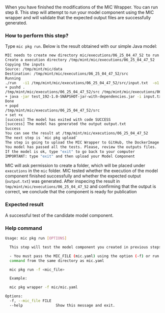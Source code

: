 When you have finished the modifications of the MIC Wrapper. You can run step 8. This step will attempt to run your model component using the MIC wrapper and will validate that the expected output files are successfully generated.

### How to perform this step?

Type `mic pkg run`. Below is the result obtained with our simple Java model:

```bash
MIC needs to create new directory mic/executions/06_25_04_47_52 to run the model component Do you want to continue [Y/n]: Y
Create a execution directory /tmp/mint/mic/executions/06_25_04_47_52
Copying the inputs
Source: /tmp/mint/mic/data
Destination: /tmp/mint/mic/executions/06_25_04_47_52/src
Running
./run   -i1 /tmp/mint/mic/executions/06_25_04_47_52/src/input.txt  -o1 output_txt.txt  -p1 1350
+ pushd .
/tmp/mint/mic/executions/06_25_04_47_52/src /tmp/mint/mic/executions/06_25_04_47_52/src
+ java -jar test_192-1.0-SNAPSHOT-jar-with-dependencies.jar -i input.txt -p 1500 -o output.txt
Done
+ popd
/tmp/mint/mic/executions/06_25_04_47_52/src
+ set +x
[success] The model has exited with code SUCCESS
[success] The model has generated the output output.txt
Success
You can see the result at /tmp/mint/mic/executions/06_25_04_47_52
The next step is `mic pkg upload`
The step is going to upload the MIC Wrapper to GitHub, the DockerImage on DockerHub and the Model Configuration on the MINT Model Catalog
You model has passed all the tests. Please, review the outputs files.
If the model is ok, type "exit" to go back to your computer
IMPORTANT: type "exit" and then upload your Model Component
```

MIC will ask permission to create a folder, which will be placed under `executions` in the `mic` folder. MIC tested whether the execution of the model component finished successfully and whether the expected output (`output.txt`) was generated. After inspecing the result in `tmp/mint/mic/executions/06_25_04_47_52` and confirming that the output is correct, we conclude that the component is ready for publication

### Expected result
A successful test of the candidate model component.

### Help command
```bash
Usage: mic pkg run [OPTIONS]

  This step will test the model component you created in previous steps.

  - You must pass the MIC_FILE (mic.yaml) using the option (-f) or run the
  command from the same directory as mic.yaml

  mic pkg run -f <mic_file>

  Example:

  mic pkg wrapper -f mic/mic.yaml

Options:
  -f, --mic_file FILE
  --help               Show this message and exit.
```